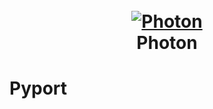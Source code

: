 <h1 align="center">
  <br>
  <a href="https://github.com/s0md3v/Photon"><img src="https://img.icons8.com/dusk/128/000000/python.png" alt="Photon"></a>
  <br>
  Photon
  <br>
</h1>

# Pyport
